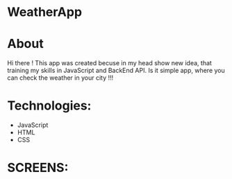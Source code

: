 # WeatherApp
# About 
Hi there ! This app was created becuse in my head show new idea, that training my skills in JavaScript and BackEnd API.
Is it simple app, where you can check the weather in your city !!!

# Technologies:
- JavaScript
- HTML
- CSS

# SCREENS: 
